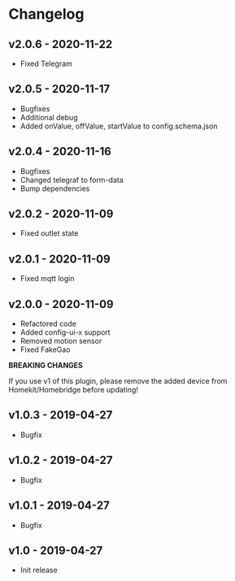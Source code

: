 # Changelog


## v2.0.6 - 2020-11-22
- Fixed Telegram

## v2.0.5 - 2020-11-17
- Bugfixes
- Additional debug
- Added onValue, offValue, startValue to config.schema.json

## v2.0.4 - 2020-11-16
- Bugfixes
- Changed telegraf to form-data
- Bump dependencies

## v2.0.2 - 2020-11-09
- Fixed outlet state

## v2.0.1 - 2020-11-09
- Fixed mqtt login

## v2.0.0 - 2020-11-09
- Refactored code
- Added config-ui-x support
- Removed motion sensor
- Fixed FakeGao

**BREAKING CHANGES**

If you use v1 of this plugin, please remove the added device from Homekit/Homebridge before updating!

## v1.0.3 - 2019-04-27
- Bugfix


## v1.0.2 - 2019-04-27
- Bugfix


## v1.0.1 - 2019-04-27
- Bugfix


## v1.0 - 2019-04-27
- Init release
